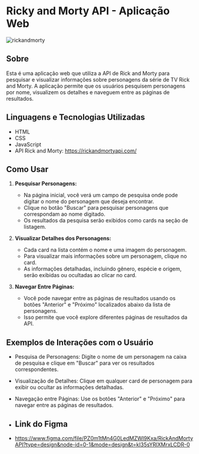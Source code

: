 # Ricky and Morty API - Aplicação Web

![rickandmorty](https://github.com/IgorAraujooo/RickAndMorty-API/assets/123735950/fee5977a-43d4-4c18-bcac-460ce31fa7e9)

## Sobre

Esta é uma aplicação web que utiliza a API de Rick and Morty para pesquisar e visualizar informações sobre personagens da série de TV Rick and Morty. A aplicação permite que os usuários pesquisem personagens por nome, visualizem os detalhes e naveguem entre as páginas de resultados.

## Linguagens e Tecnologias Utilizadas

- HTML
- CSS
- JavaScript
- API Rick and Morty: https://rickandmortyapi.com/

## Como Usar

1. **Pesquisar Personagens:**

   - Na página inicial, você verá um campo de pesquisa onde pode digitar o nome do personagem que deseja encontrar.
   - Clique no botão "Buscar" para pesquisar personagens que correspondam ao nome digitado.
   - Os resultados da pesquisa serão exibidos como cards na seção de listagem.

2. **Visualizar Detalhes dos Personagens:**

   - Cada card na lista contém o nome e uma imagem do personagem.
   - Para visualizar mais informações sobre um personagem, clique no card.
   - As informações detalhadas, incluindo gênero, espécie e origem, serão exibidas ou ocultadas ao clicar no card.

3. **Navegar Entre Páginas:**

   - Você pode navegar entre as páginas de resultados usando os botões "Anterior" e "Próximo" localizados abaixo da lista de personagens.
   - Isso permite que você explore diferentes páginas de resultados da API.

## Exemplos de Interações com o Usuário

- Pesquisa de Personagens: Digite o nome de um personagem na caixa de pesquisa e clique em "Buscar" para ver os resultados correspondentes.

- Visualização de Detalhes: Clique em qualquer card de personagem para exibir ou ocultar as informações detalhadas.

- Navegação entre Páginas: Use os botões "Anterior" e "Próximo" para navegar entre as páginas de resultados.

- ## Link do Figma

- https://www.figma.com/file/PZ0m1tMn4G0LedMZWI9Kxa/RickAndMortyAPI?type=design&node-id=0-1&mode=design&t=kI35sYRlXMrxLCDR-0
